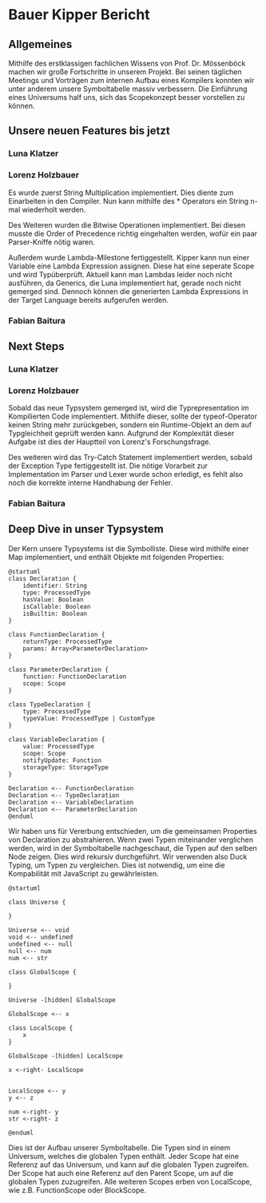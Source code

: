 # Bauer Kipper Bericht

## Allgemeines
Mithilfe des erstklassigen fachlichen Wissens von Prof. Dr. Mössenböck machen wir große Fortschritte in unserem Projekt. Bei seinen täglichen Meetings und Vorträgen zum internen Aufbau eines Kompilers konnten wir unter anderem unsere Symboltabelle massiv verbessern. Die Einführung eines Universums half uns, sich das Scopekonzept besser vorstellen zu können.

## Unsere neuen Features bis jetzt

### Luna Klatzer

### Lorenz Holzbauer
Es wurde zuerst String Multiplication implementiert. Dies diente zum Einarbeiten in den Compiler. Nun kann mithilfe des * Operators ein String n-mal wiederholt werden. 

Des Weiteren wurden die Bitwise Operationen implementiert. Bei diesen musste die Order of Precedence richtig eingehalten werden, wofür ein paar Parser-Kniffe nötig waren. 

Außerdem wurde Lambda-Milestone fertiggestellt. Kipper kann nun einer Variable eine Lambda Expression assignen. Diese hat eine seperate Scope und wird Typüberprüft. Aktuell kann man Lambdas leider noch nicht ausführen, da Generics, die Luna implementiert hat, gerade noch nicht gemerged sind. Dennoch können die generierten Lambda Expressions in der Target Language bereits aufgerufen werden.

### Fabian Baitura

## Next Steps

### Luna Klatzer


### Lorenz Holzbauer
Sobald das neue Typsystem gemerged ist, wird die Typrepresentation im Kompilierten Code implementiert. Mithilfe dieser, sollte der typeof-Operator keinen String mehr zurückgeben, sondern ein Runtime-Objekt an dem auf Typgleichheit geprüft werden kann. Aufgrund der Komplexität dieser Aufgabe ist dies der Hauptteil von Lorenz's Forschungsfrage.

Des weiteren wird das Try-Catch Statement implementiert werden, sobald der Exception Type fertiggestellt ist. Die nötige Vorarbeit zur Implementation im Parser und Lexer wurde schon erledigt, es fehlt also noch die korrekte interne Handhabung der Fehler.

### Fabian Baitura

## Deep Dive in unser Typsystem
Der Kern unsere Typsystems ist die Symbolliste. Diese wird mithilfe einer Map implementiert, und enthält Objekte mit folgenden Properties:

```plantuml
@startuml
class Declaration {
    identifier: String
    type: ProcessedType
    hasValue: Boolean
    isCallable: Boolean
    isBuiltin: Boolean
}

class FunctionDeclaration {
    returnType: ProcessedType
    params: Array<ParameterDeclaration>
}

class ParameterDeclaration {
    function: FunctionDeclaration
    scope: Scope
}

class TypeDeclaration {
    type: ProcessedType
    typeValue: ProcessedType | CustomType
}

class VariableDeclaration {
    value: ProcessedType
    scope: Scope
    notifyUpdate: Function
    storageType: StorageType
}

Declaration <-- FunctionDeclaration
Declaration <-- TypeDeclaration
Declaration <-- VariableDeclaration
Declaration <-- ParameterDeclaration
@enduml
```

Wir haben uns für Vererbung entschieden, um die gemeinsamen Properties von Declaration zu abstrahieren. Wenn zwei Typen miteinander verglichen werden, wird in der Symboltabelle nachgeschaut, die Typen auf den selben Node zeigen. Dies wird rekursiv durchgeführt. Wir verwenden also Duck Typing, um Typen zu vergleichen. Dies ist notwendig, um eine die Kompabilität mit JavaScript zu gewährleisten.

```plantuml
@startuml

class Universe {
    
}

Universe <-- void
void <-- undefined
undefined <-- null
null <-- num
num <-- str

class GlobalScope {
    
}

Universe -[hidden] GlobalScope

GlobalScope <-- x

class LocalScope {
    x
}

GlobalScope -[hidden] LocalScope

x <-right- LocalScope


LocalScope <-- y
y <-- z

num <-right- y
str <-right- z

@enduml
```
Dies ist der Aufbau unserer Symboltabelle. Die Typen sind in einem Universum, welches die globalen Typen enthält. Jeder Scope hat eine Referenz auf das Universum, und kann auf die globalen Typen zugreifen. Der Scope hat auch eine Referenz auf den Parent Scope, um auf die globalen Typen zuzugreifen. Alle weiteren Scopes erben von LocalScope, wie z.B. FunctionScope oder BlockScope.